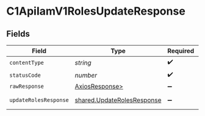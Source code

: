 # C1ApiIamV1RolesUpdateResponse


## Fields

| Field                                                                    | Type                                                                     | Required                                                                 | Description                                                              |
| ------------------------------------------------------------------------ | ------------------------------------------------------------------------ | ------------------------------------------------------------------------ | ------------------------------------------------------------------------ |
| `contentType`                                                            | *string*                                                                 | :heavy_check_mark:                                                       | N/A                                                                      |
| `statusCode`                                                             | *number*                                                                 | :heavy_check_mark:                                                       | N/A                                                                      |
| `rawResponse`                                                            | [AxiosResponse>](https://axios-http.com/docs/res_schema)                 | :heavy_minus_sign:                                                       | N/A                                                                      |
| `updateRolesResponse`                                                    | [shared.UpdateRolesResponse](../../models/shared/updaterolesresponse.md) | :heavy_minus_sign:                                                       | Successful response                                                      |